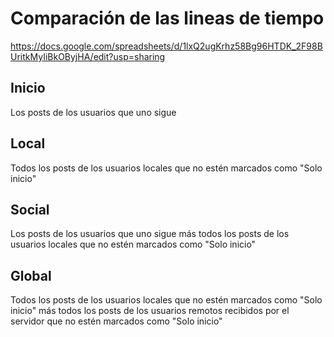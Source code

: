 # Comparación de las lineas de tiempo

https://docs.google.com/spreadsheets/d/1lxQ2ugKrhz58Bg96HTDK_2F98BUritkMyIiBkOByjHA/edit?usp=sharing

## Inicio
Los posts de los usuarios que uno sigue

## Local
Todos los posts de los usuarios locales que no estén marcados como "Solo inicio"

## Social
Los posts de los usuarios que uno sigue más todos los posts de los usuarios locales que no estén marcados como "Solo inicio"

## Global
Todos los posts de los usuarios locales que no estén marcados como "Solo inicio" más todos los posts de los usuarios remotos recibidos por el servidor que no estén marcados como "Solo inicio"
